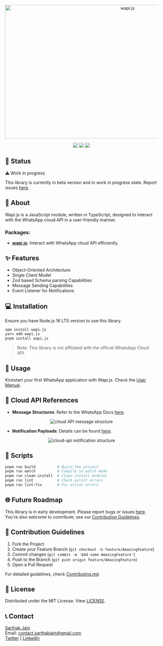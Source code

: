 <p align="center">
  <img src="https://www.wapijs.co/logo.png" alt="wapi.js"  height="440" width="792">
</p>

<p align="center">
  <a href=""><img src="https://img.shields.io/badge/node.js-6DA55F?style=for-the-badge&logo=node.js&logoColor=white"></a>
  <a href="https://www.npmjs.com/package/@whatsappjs/Wapi.js"><img src="https://img.shields.io/badge/NPM-%23000000.svg?style=for-the-badge&logo=npm&logoColor=white"></a>
  <a href=""><img src="https://img.shields.io/badge/typescript-%23007ACC.svg?style=for-the-badge&logo=typescript&logoColor=white"></a>
</p>

## 📌 Status

:warning: Work in progress

This library is currently in beta version and in work in progress state. Report issues [here](https://github.com/sarthakjdev/wapi.js/issues).

## 📖 About

Wapi.js is a JavaScript module, written in TypeScript, designed to interact with the WhatsApp cloud API in a user-friendly manner.

### Packages:

- [**wapi.js**]('/packages/wapi.js'): Interact with WhatsApp cloud API efficiently.

## ✨ Features

- Object-Oriented Architecture
- Single Client Model
- Zod based Schema parsing Capabilities
- Message Sending Capabilities
- Event Listener for Notifications

## 💻 Installation

Ensure you have Node.js 16 LTS version to use this library.

```sh
npm install wapi.js
yarn add wapi.js
pnpm install wapi.js
```

> Note: This library is not affiliated with the official WhatsApp Cloud API.

## 🚀 Usage

Kickstart your first WhatsApp application with Wapi.js. Check the [User Manual](./USER_MANUAL.md).

## 🔗 Cloud API References

- **Message Structures**: Refer to the WhatsApp Docs [here](https://developers.facebook.com/docs/whatsapp/cloud-api/reference/messages).

<p align="center">
  <img src="https://media.discordapp.net/attachments/1034852580091777034/1042099563063947304/image.png?width=720&height=473" alt="cloud API message structure">
</p>

- **Notification Payloads**: Details can be found [here](https://developers.facebook.com/docs/whatsapp/cloud-api/webhooks/components).

<p align="center">
  <img src="https://media.discordapp.net/attachments/1034852580091777034/1046371179163828264/notification_payload.png?width=720&height=434" alt="cloud-api notification structure">
</p>

## 🧰 Scripts

```sh
pnpm run build          # Build the project
pnpm run watch          # Compile in watch mode
pnpm run clean-install  # Clean install modules
pnpm run lint           # Check eslint errors
pnpm run lint:fix       # Fix eslint errors
```

## 🌐 Future Roadmap

This library is in early development. Please report bugs or issues [here](#). You're also welcome to contribute; see our [Contribution Guidelines](#contribution-guidelines).

## 🤝 Contribution Guidelines

1. Fork the Project
2. Create your Feature Branch (`git checkout -b feature/AmazingFeature`)
3. Commit changes (`git commit -m 'Add some AmazingFeature'`)
4. Push to the Branch (`git push origin feature/AmazingFeature`)
5. Open a Pull Request

For detailed guidelines, check [Contributing.md](./CONTRIBUTING.md).

## 📜 License

Distributed under the MIT License. View [LICENSE](./LICENSE).

## 📞 Contact

[Sarthak Jain](https://sarthakjdev.com)  
Email: contact.sarthakjain@gmail.com  
[Twitter](https://twitter.com/sarthakjdev) | [LinkedIn](https://www.linkedin.com/in/sarthakjdev)
